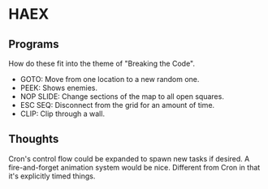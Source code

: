 # HAEX

## Programs
How do these fit into the theme of "Breaking the Code".

* GOTO: Move from one location to a new random one.
* PEEK: Shows enemies.
* NOP SLIDE: Change sections of the map to all open squares.
* ESC SEQ: Disconnect from the grid for an amount of time.
* CLIP: Clip through a wall.

## Thoughts

Cron's control flow could be expanded to spawn new tasks if desired.
A fire-and-forget animation system would be nice. Different from Cron in that it's explicitly timed things.